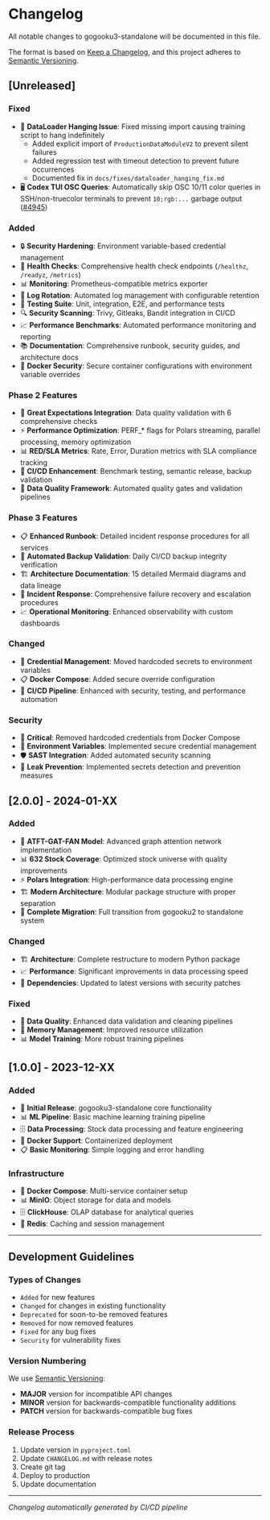 # Changelog

All notable changes to gogooku3-standalone will be documented in this file.

The format is based on [Keep a Changelog](https://keepachangelog.com/en/1.0.0/),
and this project adheres to [Semantic Versioning](https://semver.org/spec/v2.0.0.html).

## [Unreleased]

### Fixed
- 🐛 **DataLoader Hanging Issue**: Fixed missing import causing training script to hang indefinitely
  - Added explicit import of `ProductionDataModuleV2` to prevent silent failures
  - Added regression test with timeout detection to prevent future occurrences
  - Documented fix in `docs/fixes/dataloader_hanging_fix.md`
- 🖥️ **Codex TUI OSC Queries**: Automatically skip OSC 10/11 color queries in SSH/non-truecolor terminals to prevent `10;rgb:...` garbage output ([#4945](https://github.com/openai/codex/issues/4945))

### Added
- 🔒 **Security Hardening**: Environment variable-based credential management
- 🏥 **Health Checks**: Comprehensive health check endpoints (`/healthz`, `/readyz`, `/metrics`)
- 📊 **Monitoring**: Prometheus-compatible metrics exporter
- 🔄 **Log Rotation**: Automated log management with configurable retention
- 🧪 **Testing Suite**: Unit, integration, E2E, and performance tests
- 🔍 **Security Scanning**: Trivy, Gitleaks, Bandit integration in CI/CD
- 📈 **Performance Benchmarks**: Automated performance monitoring and reporting
- 📚 **Documentation**: Comprehensive runbook, security guides, and architecture docs
- 🐳 **Docker Security**: Secure container configurations with environment variable overrides

### Phase 2 Features
- 🧪 **Great Expectations Integration**: Data quality validation with 6 comprehensive checks
- ⚡ **Performance Optimization**: PERF_* flags for Polars streaming, parallel processing, memory optimization
- 📊 **RED/SLA Metrics**: Rate, Error, Duration metrics with SLA compliance tracking
- 🔄 **CI/CD Enhancement**: Benchmark testing, semantic release, backup validation
- 🎯 **Data Quality Framework**: Automated quality gates and validation pipelines

### Phase 3 Features
- 📋 **Enhanced Runbook**: Detailed incident response procedures for all services
- 💾 **Automated Backup Validation**: Daily CI/CD backup integrity verification
- 🏗️ **Architecture Documentation**: 15 detailed Mermaid diagrams and data lineage
- 🚨 **Incident Response**: Comprehensive failure recovery and escalation procedures
- 📈 **Operational Monitoring**: Enhanced observability with custom dashboards

### Changed
- 🔐 **Credential Management**: Moved hardcoded secrets to environment variables
- 📋 **Docker Compose**: Added secure override configuration
- 🔧 **CI/CD Pipeline**: Enhanced with security, testing, and performance automation

### Security
- 🚨 **Critical**: Removed hardcoded credentials from Docker Compose
- 🔑 **Environment Variables**: Implemented secure credential management
- 🛡️ **SAST Integration**: Added automated security scanning
- 📝 **Leak Prevention**: Implemented secrets detection and prevention measures

## [2.0.0] - 2024-01-XX

### Added
- 🎯 **ATFT-GAT-FAN Model**: Advanced graph attention network implementation
- 📊 **632 Stock Coverage**: Optimized stock universe with quality improvements
- ⚡ **Polars Integration**: High-performance data processing engine
- 🏗️ **Modern Architecture**: Modular package structure with proper separation
- 🔄 **Complete Migration**: Full transition from gogooku2 to standalone system

### Changed
- 🏗️ **Architecture**: Complete restructure to modern Python package
- 📈 **Performance**: Significant improvements in data processing speed
- 🔧 **Dependencies**: Updated to latest versions with security patches

### Fixed
- 🐛 **Data Quality**: Enhanced data validation and cleaning pipelines
- 🔧 **Memory Management**: Improved resource utilization
- 📊 **Model Training**: More robust training pipelines

## [1.0.0] - 2023-12-XX

### Added
- 🚀 **Initial Release**: gogooku3-standalone core functionality
- 📊 **ML Pipeline**: Basic machine learning training pipeline
- 🗄️ **Data Processing**: Stock data processing and feature engineering
- 🐳 **Docker Support**: Containerized deployment
- 📋 **Basic Monitoring**: Simple logging and error handling

### Infrastructure
- 🐳 **Docker Compose**: Multi-service container setup
- 📊 **MinIO**: Object storage for data and models
- 🗄️ **ClickHouse**: OLAP database for analytical queries
- 🔄 **Redis**: Caching and session management

---

## Development Guidelines

### Types of Changes
- `Added` for new features
- `Changed` for changes in existing functionality
- `Deprecated` for soon-to-be removed features
- `Removed` for now removed features
- `Fixed` for any bug fixes
- `Security` for vulnerability fixes

### Version Numbering
We use [Semantic Versioning](https://semver.org/):
- **MAJOR** version for incompatible API changes
- **MINOR** version for backwards-compatible functionality additions
- **PATCH** version for backwards-compatible bug fixes

### Release Process
1. Update version in `pyproject.toml`
2. Update `CHANGELOG.md` with release notes
3. Create git tag
4. Deploy to production
5. Update documentation

---

*Changelog automatically generated by CI/CD pipeline*
